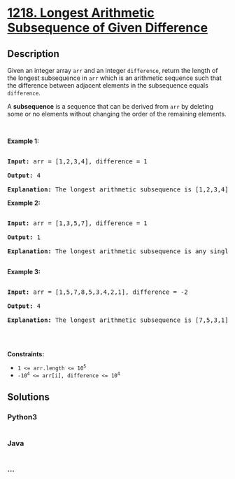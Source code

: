 # [1218. Longest Arithmetic Subsequence of Given Difference](https://leetcode.com/problems/longest-arithmetic-subsequence-of-given-difference)



## Description

<p>Given an integer array <code>arr</code> and an integer <code>difference</code>, return the length of the longest subsequence in <code>arr</code> which is an arithmetic sequence such that the difference between adjacent elements in the subsequence equals <code>difference</code>.</p>



<p>A <strong>subsequence</strong> is a sequence that can be derived from <code>arr</code> by deleting some or no elements without changing the order of the remaining elements.</p>



<p>&nbsp;</p>

<p><strong>Example 1:</strong></p>



<pre>

<strong>Input:</strong> arr = [1,2,3,4], difference = 1

<strong>Output:</strong> 4

<strong>Explanation: </strong>The longest arithmetic subsequence is [1,2,3,4].</pre>



<p><strong>Example 2:</strong></p>



<pre>

<strong>Input:</strong> arr = [1,3,5,7], difference = 1

<strong>Output:</strong> 1

<strong>Explanation: </strong>The longest arithmetic subsequence is any single element.

</pre>



<p><strong>Example 3:</strong></p>



<pre>

<strong>Input:</strong> arr = [1,5,7,8,5,3,4,2,1], difference = -2

<strong>Output:</strong> 4

<strong>Explanation: </strong>The longest arithmetic subsequence is [7,5,3,1].

</pre>



<p>&nbsp;</p>

<p><strong>Constraints:</strong></p>



<ul>
	<li><code>1 &lt;= arr.length &lt;= 10<sup>5</sup></code></li>
	<li><code>-10<sup>4</sup> &lt;= arr[i], difference &lt;= 10<sup>4</sup></code></li>
</ul>

## Solutions

<!-- tabs:start -->

### **Python3**

```python

```

### **Java**

```java

```

### **...**

```

```

<!-- tabs:end -->
